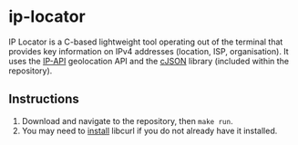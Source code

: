 # ip-locator

IP Locator is a C-based lightweight tool operating out of the terminal that provides key information on IPv4 addresses (location, ISP, organisation). It uses the [IP-API](https://ip-api.com/) geolocation API and the [cJSON](https://github.com/DaveGamble/cJSON) library (included within the repository).

## Instructions
1) Download and navigate to the repository, then `make run`.
2) You may need to [install](https://ec.haxx.se/install/index.html) libcurl if you do not already have it installed.
